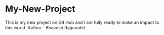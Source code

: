 # My-New-Project
This is my new project on Git Hub and I am fully ready to make an impact to this world. 
Author - Bhavesh Rajpurohit
